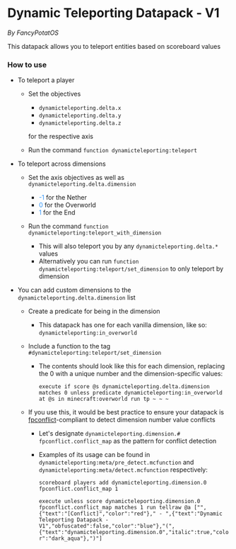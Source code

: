 
# Dynamic Teleporting Datapack - V1
<em>By FancyPotatOS</em>

This datapack allows you to teleport entities based on scoreboard values


### How to use

<style> span { color: #3195F9; } </style>

- To teleport a player
  - Set the objectives
    - `dynamicteleporting.delta.x`
    - `dynamicteleporting.delta.y`
    - `dynamicteleporting.delta.z`
    
    for the respective axis

  - Run the command `function dynamicteleporting:teleport`

- To teleport across dimensions
  - Set the axis objectives as well as `dynamicteleporting.delta.dimension`
    - <span>-1</span> for the Nether
    - <span>0</span> for the Overworld
    - <span>1</span> for the End
    
  - Run the command `function dynamicteleporting:teleport_with_dimension`
    - This will also teleport you by any `dynamicteleporting.delta.*` values
    - Alternatively you can run `function dynamicteleporting:teleport/set_dimension` to only teleport by dimension

- You can add custom dimensions to the `dynamicteleporting.delta.dimension` list
  - Create a predicate for being in the dimension
    - This datapack has one for each vanilla dimension, like so: `dynamicteleporting:in_overworld`

  - Include a function to the tag `#dynamicteleporting:teleport/set_dimension`
    - The contents should look like this for each dimension, replacing the 0 with a unique number and the dimension-specific values:

      `execute if score @s dynamicteleporting.delta.dimension matches 0 unless predicate dynamicteleporting:in_overworld at @s in minecraft:overworld run tp ~ ~ ~`
  
  - If you use this, it would be best practice to ensure your datapack is [fpconflict](https://github.com/FancyPotatOS/FancyPotatOSConflicts)-compliant to detect dimension number value conflicts

    - Let's designate `dynamicteleporting.dimension.# fpconflict.conflict_map` as the pattern for conflict detection
    
    - Examples of its usage can be found in `dynamicteleporting:meta/pre_detect.mcfunction` and `dynamicteleporting:meta/detect.mcfunction` respectively:

      `scoreboard players add dynamicteleporting.dimension.0 fpconflict.conflict_map 1`

      `execute unless score dynamicteleporting.dimension.0 fpconflict.conflict_map matches 1 run tellraw @a ["",{"text":"[Conflict]","color":"red"}," - ",{"text":"Dynamic Teleporting Datapack - V1","obfuscated":false,"color":"blue"},"(",{"text":"dynamicteleporting.dimension.0","italic":true,"color":"dark_aqua"},")"]`
